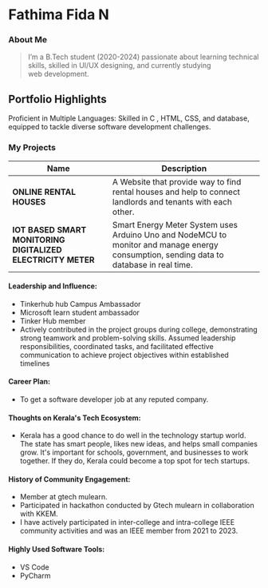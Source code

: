 # Fathima Fida N

### About Me

> I’m a B.Tech student (2020-2024) passionate about learning technical skills, skilled in UI/UX designing, and currently studying web development.


## Portfolio Highlights

Proficient in Multiple Languages: Skilled in C , HTML, CSS, and database, equipped to tackle diverse software development challenges.

### My Projects

| Name                | Description                                                               | 
|---------------------|---------------------------------------------------------------------------|
| **ONLINE RENTAL HOUSES**  | A Website that provide way to find rental houses and help to connect landlords and tenants with each other. |
| **IOT BASED SMART MONITORING DIGITALIZED ELECTRICITY METER**  |Smart Energy Meter System uses Arduino Uno and NodeMCU to monitor and manage energy consumption, sending data to database in real time.| 


#### Leadership and Influence:

- Tinkerhub hub Campus Ambassador 
- Microsoft learn student ambassador
- Tinker Hub member
- Actively contributed in the project groups during college, demonstrating strong teamwork and problem-solving skills. Assumed leadership responsibilities, coordinated tasks, and facilitated effective communication to achieve project objectives within established timelines

#### Career Plan:

- To get a software developer job at any reputed company.

#### Thoughts on Kerala's Tech Ecosystem:

- Kerala has a good chance to do well in the technology startup world. The state has smart people, likes new ideas, and helps small companies grow. It's important for schools, government, and businesses to work together. If they do, Kerala could become a top spot for tech startups.


#### History of Community Engagement:

- Member at gtech mulearn.
- Participated in hackathon conducted by Gtech mulearn in collaboration with KKEM.
- I have actively participated in inter-college and intra-college IEEE community activities and was an IEEE member from 2021 to 2023.
  
#### Highly Used Software Tools:

- VS Code
- PyCharm
